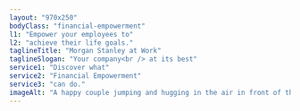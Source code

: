 ```yaml
---
layout: "970x250"
bodyClass: "financial-empowerment"
l1: "Empower your employees to"
l2: "achieve their life goals."
taglineTitle: "Morgan Stanley at Work"
taglineSlogan: "Your company<br /> at its best"
service1: "Discover what"
service2: "Financial Empowerment"
service3: "can do."
imageAlt: "A happy couple jumping and hugging in the air in front of their newly purchased home."
---
```

